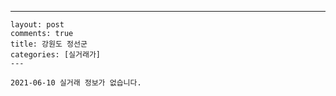 ---
    layout: post
    comments: true
    title: 강원도 정선군
    categories: [실거래가]
    ---

    2021-06-10 실거래 정보가 없습니다.

    